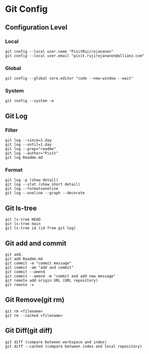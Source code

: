 # Git Config

## Configuration Level
### Local
```
git config --local user.name "PisitRujirojananon"
git config --local user.email "pisit.rujirojananon@allianz.com"
```
### Global
```
git config --global core.editor "code --new-window --wait"
```
### System
```
git config --system -e
```

## Git Log
### Filter
```
git log --since=1.day
git log --until=1.day
git log --grep="readme"
git log --author="Pisit"
git log Readme.md
```
### Format
```
git log -p (show detail)
git log --stat (show short detail)
git log --format=oneline
git log --oneline --graph --decorate
```

## Git ls-tree
```
git ls-tree HEAD
git ls-tree main
git ls-tree id (id from git log)
```

## Git add and commit
```
git add.
git add Readme.md
git commit -m "commit message"
git commit -am "add and commit"
git commit --amend
git commit --amend -m "commit and add new message"
git remote add origin URL (URL repository)
git remote -v
```

## Git Remove(git rm)
```
git rm <filename>
git rm --cached <filename>
```

## Git Diff(git diff)
```
git diff (compare between workspace and index)
git diff --cached (compare between index and local repository)
```